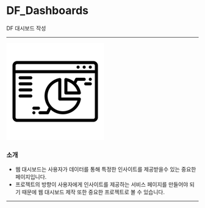# DF_Dashboards
 DF 대시보드 작성

---

![타이틀 이미지](./doc/dashboard_icon.webp)

### 소개

- 웹 대시보드는 사용자가 데이터를 통해 특정한 인사이트를 제공받을수 있는 중요한 페이지입니다.
- 프로젝트의 방향이 사용자에게 인사이트를 제공하는 서비스 페이지를 만들어야 되기 때문에 웹 대시보드 제작 또한 중요한 프로젝트로 볼 수 있습니다.

---
